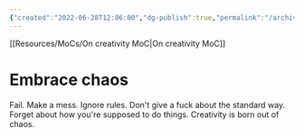 ```yaml
---
{"created":"2022-06-28T12:06:00","dg-publish":true,"permalink":"/archive/embrace-chaos/","dgPassFrontmatter":true,"updated":"2024-12-21T22:41:17.558+01:00"}
---
```


[[Resources/MoCs/On creativity MoC\|On creativity MoC]]
# Embrace chaos
Fail. Make a mess. Ignore rules. Don't give a fuck about the standard way. Forget about how you're supposed to do things. Creativity is born out of chaos.